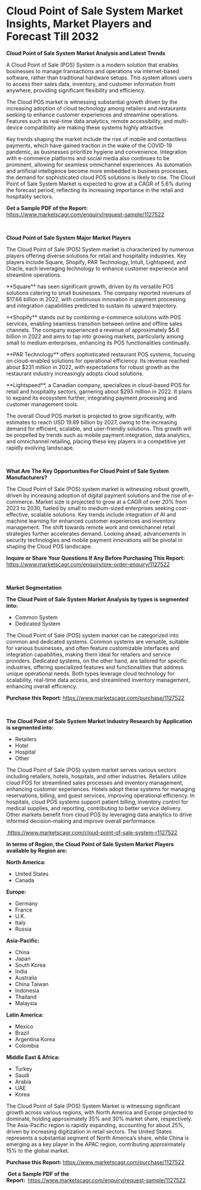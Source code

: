 <p><h1>Cloud Point of Sale System Market Insights, Market Players and Forecast Till 2032</h1></p><p><strong>Cloud Point of Sale System Market Analysis and Latest Trends</strong></p>
<p><p>A Cloud Point of Sale (POS) System is a modern solution that enables businesses to manage transactions and operations via internet-based software, rather than traditional hardware setups. This system allows users to access their sales data, inventory, and customer information from anywhere, providing significant flexibility and efficiency. </p><p>The Cloud POS market is witnessing substantial growth driven by the increasing adoption of cloud technology among retailers and restaurants seeking to enhance customer experiences and streamline operations. Features such as real-time data analytics, remote accessibility, and multi-device compatibility are making these systems highly attractive. </p><p>Key trends shaping the market include the rise of mobile and contactless payments, which have gained traction in the wake of the COVID-19 pandemic, as businesses prioritize hygiene and convenience. Integration with e-commerce platforms and social media also continues to be prominent, allowing for seamless omnichannel experiences. As automation and artificial intelligence become more embedded in business processes, the demand for sophisticated cloud POS solutions is likely to rise. The Cloud Point of Sale System Market is expected to grow at a CAGR of 5.6% during the forecast period, reflecting its increasing importance in the retail and hospitality sectors.</p></p>
<p><strong>Get a Sample PDF of the Report:&nbsp;</strong> <a href="https://www.marketscagr.com/enquiry/request-sample/1127522?utm_campaign=3274&utm_medium=2&utm_source=Github&utm_content=ia&utm_term=17042025&utm_id=cloud-point-of-sale-system">https://www.marketscagr.com/enquiry/request-sample/1127522</a></p>
<p>&nbsp;</p>
<p><strong>Cloud Point of Sale System Major Market Players</strong></p>
<p><p>The Cloud Point of Sale (POS) System market is characterized by numerous players offering diverse solutions for retail and hospitality industries. Key players include Square, Shopify, PAR Technology, Intuit, Lightspeed, and Oracle, each leveraging technology to enhance customer experience and streamline operations.</p><p>**Square** has seen significant growth, driven by its versatile POS solutions catering to small businesses. The company reported revenues of $17.66 billion in 2022, with continuous innovation in payment processing and integration capabilities predicted to sustain its upward trajectory. </p><p>**Shopify** stands out by combining e-commerce solutions with POS services, enabling seamless transition between online and offline sales channels. The company experienced a revenue of approximately $5.6 billion in 2022 and aims to tap into growing markets, particularly among small to medium enterprises, enhancing its POS functionalities continually.</p><p>**PAR Technology** offers sophisticated restaurant POS systems, focusing on cloud-enabled solutions for operational efficiency. Its revenue reached about $231 million in 2022, with expectations for robust growth as the restaurant industry increasingly adopts cloud solutions.</p><p>**Lightspeed**, a Canadian company, specializes in cloud-based POS for retail and hospitality sectors, garnering about $293 million in 2022. It plans to expand its ecosystem further, integrating payment processing and customer management tools.</p><p>The overall Cloud POS market is projected to grow significantly, with estimates to reach USD 19.89 billion by 2027, owing to the increasing demand for efficient, scalable, and user-friendly solutions. This growth will be propelled by trends such as mobile payment integration, data analytics, and omnichannel retailing, placing these key players in a competitive yet rapidly evolving landscape.</p></p>
<p>&nbsp;</p>
<p><strong>What Are The Key Opportunities For Cloud Point of Sale System Manufacturers?</strong></p>
<p><p>The Cloud Point of Sale (POS) system market is witnessing robust growth, driven by increasing adoption of digital payment solutions and the rise of e-commerce. Market size is projected to grow at a CAGR of over 20% from 2023 to 2030, fueled by small to medium-sized enterprises seeking cost-effective, scalable solutions. Key trends include integration of AI and machine learning for enhanced customer experiences and inventory management. The shift towards remote work and omnichannel retail strategies further accelerates demand. Looking ahead, advancements in security technologies and mobile payment innovations will be pivotal in shaping the Cloud POS landscape.</p></p>
<p><strong>Inquire or Share Your Questions If Any Before Purchasing This Report:</strong> <a href="https://www.marketscagr.com/enquiry/pre-order-enquiry/1127522?utm_campaign=3274&utm_medium=2&utm_source=Github&utm_content=ia&utm_term=17042025&utm_id=cloud-point-of-sale-system">https://www.marketscagr.com/enquiry/pre-order-enquiry/1127522</a></p>
<p>&nbsp;</p>
<p><strong>Market Segmentation</strong></p>
<p><strong>The Cloud Point of Sale System Market Analysis by types is segmented into:</strong></p>
<p><ul><li>Common System</li><li>Dedicated System</li></ul></p>
<p><p>The Cloud Point of Sale (POS) system market can be categorized into common and dedicated systems. Common systems are versatile, suitable for various businesses, and often feature customizable interfaces and integration capabilities, making them ideal for retailers and service providers. Dedicated systems, on the other hand, are tailored for specific industries, offering specialized features and functionalities that address unique operational needs. Both types leverage cloud technology for scalability, real-time data access, and streamlined inventory management, enhancing overall efficiency.</p></p>
<p><strong>Purchase this Report:&nbsp;</strong><a href="https://www.marketscagr.com/purchase/1127522?utm_campaign=3274&utm_medium=2&utm_source=Github&utm_content=ia&utm_term=17042025&utm_id=cloud-point-of-sale-system">https://www.marketscagr.com/purchase/1127522</a></p>
<p>&nbsp;</p>
<p><strong>The Cloud Point of Sale System Market Industry Research by Application is segmented into:</strong></p>
<p><ul><li>Retailers</li><li>Hotel</li><li>Hospital</li><li>Other</li></ul></p>
<p><p>The Cloud Point of Sale (POS) system market serves various sectors including retailers, hotels, hospitals, and other industries. Retailers utilize cloud POS for streamlined sales processes and inventory management, enhancing customer experiences. Hotels adopt these systems for managing reservations, billing, and guest services, improving operational efficiency. In hospitals, cloud POS systems support patient billing, inventory control for medical supplies, and reporting, contributing to better service delivery. Other markets benefit from cloud POS by leveraging data analytics to drive informed decision-making and improve overall performance.</p></p>
<p><a href="https://www.marketscagr.com/cloud-point-of-sale-system-r1127522?utm_campaign=3274&utm_medium=2&utm_source=Github&utm_content=ia&utm_term=17042025&utm_id=cloud-point-of-sale-system">&nbsp;https://www.marketscagr.com/cloud-point-of-sale-system-r1127522</a></p>
<p><strong>In terms of Region, the Cloud Point of Sale System Market Players available by Region are:</strong></p>
<p>
    <p> <strong> North America: </strong>
        <ul>
            <li>United States</li>
            <li>Canada</li>
        </ul>
        </p> 
    <p> <strong> Europe: </strong>
        <ul>
            <li>Germany</li>
            <li>France</li>
            <li>U.K.</li>
            <li>Italy</li>
            <li>Russia</li>
        </ul>
        </p> 
    <p> <strong> Asia-Pacific: </strong>
        <ul>
            <li>China</li>
            <li>Japan</li>
            <li>South Korea</li>
            <li>India</li>
            <li>Australia</li>
            <li>China Taiwan</li>
            <li>Indonesia</li>
            <li>Thailand</li>
            <li>Malaysia</li>
        </ul>
        </p> 
    <p> <strong> Latin America: </strong>
        <ul>
            <li>Mexico</li>
            <li>Brazil</li>
            <li>Argentina Korea</li>
            <li>Colombia</li>
        </ul>
        </p> 
    <p> <strong> Middle East & Africa: </strong>
        <ul>
            <li>Turkey</li>
            <li>Saudi</li>
            <li>Arabia</li>
            <li>UAE</li>
            <li>Korea</li>
        </ul>
    </p>
    </p>
<p><p>The Cloud Point of Sale (POS) System Market is witnessing significant growth across various regions, with North America and Europe projected to dominate, holding approximately 35% and 30% market share, respectively. The Asia-Pacific region is rapidly expanding, accounting for about 25%, driven by increasing digitization in retail sectors. The United States represents a substantial segment of North America’s share, while China is emerging as a key player in the APAC region, contributing approximately 15% to the global market.</p></p>
<p><strong>Purchase this Report: </strong><a href="https://www.marketscagr.com/purchase/1127522?utm_campaign=3274&utm_medium=2&utm_source=Github&utm_content=ia&utm_term=17042025&utm_id=cloud-point-of-sale-system">https://www.marketscagr.com/purchase/1127522</a></p>
<p>&nbsp;<strong>Get a Sample PDF of the Report:&nbsp;&nbsp;</strong><a href="https://www.marketscagr.com/enquiry/request-sample/1127522?utm_campaign=3274&utm_medium=2&utm_source=Github&utm_content=ia&utm_term=17042025&utm_id=cloud-point-of-sale-system">https://www.marketscagr.com/enquiry/request-sample/1127522</a></p>
<p><strong></strong></p>
<p><p></p><p></p><p></p></p>